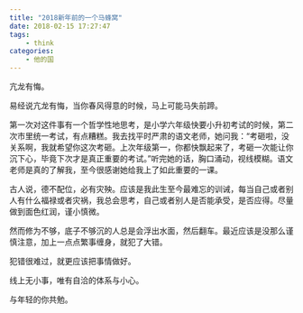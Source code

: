 ```yaml
---
title: "2018新年前的一个马蜂窝"
date: 2018-02-15 17:27:47
tags:
    - think
categories:
    - 他的国
---
```


亢龙有悔。

<!-- more -->

易经说亢龙有悔，当你春风得意的时候，马上可能马失前蹄。

第一次对这件事有一个哲学性地思考，是小学六年级快要小升初考试的时候，第二次市里统一考试，有点糟糕。我去找平时严肃的语文老师，她问我：“考砸啦，没关系啊，我就希望你这次考砸。上次年级第一，你都快飘起来了，考砸一次能让你沉下心，毕竟下次才是真正重要的考试。”听完她的话，胸口涌动，视线模糊。语文老师是真的了解我，至今很感谢她给我上了如此重要的一课。

古人说，德不配位，必有灾殃。应该是我此生至今最难忘的训诫，每当自己或者别人有什么福禄或者灾祸，我总会思考，自己或者别人是否能承受，是否应得。尽量做到面色红润，谨小慎微。

然而修为不够，底子不够沉的人总是会浮出水面，然后翻车。最近应该是没那么谨慎注意，加上一点点繁事缠身，就犯了大错。

犯错很难过，就更应该把事情做好。

线上无小事，唯有自洽的体系与小心。

与年轻的你共勉。
